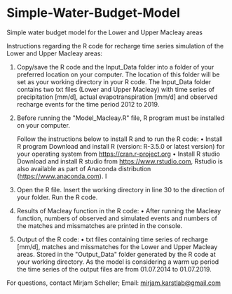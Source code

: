 # Simple-Water-Budget-Model
Simple water budget model for the Lower and Upper Macleay areas

Instructions regarding the R code for recharge time series simulation of the Lower and Upper Macleay areas:

1) Copy/save the R code and the Input_Data folder into a folder of your preferred location on your computer. The location of this folder will be set as your working directory in your R code. The Input_Data folder contains two txt files (Lower and Upper Macleay) with time series of precipitation [mm/d], actual evapotranspiration [mm/d] and observed recharge events for the time period 2012 to 2019.

2) Before running the "Model_Macleay.R" file, R program must be installed on your computer. 

	Follow the instructions below to install R and to run the R code:
	• Install R program
	    Download and install R (version: R-3.5.0 or latest version) for your operating system from https://cran.r-project.org
	• Install R studio
	    Download and install R studio from https://www.rstudio.com, Rstudio is also available as part of Anaconda distribution (https://www.anaconda.com). I


3) Open the R file. Insert the working directory in line 30 to the direction of your folder. Run the R code.

4) Results of Macleay function in the R code:
	• After running the Macleay function, numbers of observed and simulated events and numbers of the matches and missmatches are printed in the console.

5) Output of the R code:
	• txt files containing time series of recharge [mm/d], matches and missmatches for the  Lower and Upper Macleay areas. Stored in the "Output_Data" folder generated by the R code at your working directory. As the model is considering a warm up period the time series of the output files are from 01.07.2014 to 01.07.2019. 


For questions, contact Mirjam Scheller; Email: mirjam.karstlab@gmail.com